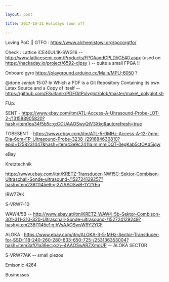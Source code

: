 ```yaml
---

layout: post

title: 2017-10-21 Holidays soon off

---
```



Loving PoC || GTFO : https://www.alchemistowl.org/pocorgtfo/

Check : Lattice iCE40UL1K-SWG16 --
http://www.latticesemi.com/Products/FPGAandCPLD/iCE40.aspx (used on
https://hackaday.io/project/6592-dipsy ) -- quite a small FPGA !!

Onboard gyro https://playground.arduino.cc/Main/MPU-6050 ?

@done *senjak* 15:07 In Which a PDF is a Git Repository Containing its
own Latex Source and a Copy of Itself --
https://github.com/ESultanik/PDFGitPolyglot/blob/master/make\_polyglot.sh

FUp:

SENT -
https://www.ebay.com/itm/ATL-Access-A-Ultrasound-Probe-LOT-2-/131588905820?hash=item1ea34f5b5c:g:COUAAOSwyQtV3Xkg&autorefresh=true

TOBESENT -
https://www.ebay.com/itm/ATL-5-0MHz-Access-A-12-7mm-Dia-6cm-FP-Ultrasound-Probe-3238-/291684630810?epid=1258231447&hash=item43e9c2411a:m:mmiDQT-0egKab5ctOAd5igw

eBay

Kretztechnik

https://www.ebay.com/itm/KRETZ-Transducer-NW15C-Sektor-Combison-Ultraschall-Sonde-ultrasound-/152724129257?hash=item238f1145e9:g:3ZIAAOSwB-1Y2YEq

IRW77AK

S-VRW7-10

WAW4/5B --
http://www.ebay.at/itm/KRETZ-WAW4-5b-Sektor-Combison-301-311-310-320-Ultraschall-Sonde-ultrasound-/152724129249?hash=item238f1145e1:g:hVsAAOSwsW9Y2YCF

ALOKA :
https://www.ebay.com/itm/ALOKA-3-5-MHz-Sector-Transducer-for-SSD-118-240-260-280-633-650-725-/253136353004?hash=item3af01a36ec:g:z\~4AAOSwARZXmoUP
-- ALOKA SECTOR

S-VRW77AK -- small piezos

Emisonic 4264

Businesses

